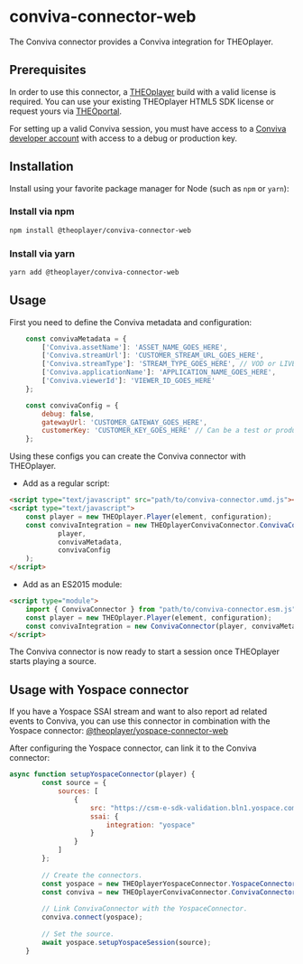 # conviva-connector-web

The Conviva connector provides a Conviva integration for THEOplayer.

## Prerequisites
In order to use this connector, a [THEOplayer](https://www.npmjs.com/package/theoplayer) build with a valid license is required. You can use your existing THEOplayer HTML5 SDK license or request yours via [THEOportal](https://portal.theoplayer.com/).

For setting up a valid Conviva session, you must have access to a [Conviva developer account](https://pulse.conviva.com/) with access to a debug or production key.

## Installation

Install using your favorite package manager for Node (such as `npm` or `yarn`):

### Install via npm

```bash
npm install @theoplayer/conviva-connector-web
```

### Install via yarn

```bash
yarn add @theoplayer/conviva-connector-web
```

## Usage

First you need to define the Conviva metadata and configuration:

```javascript
    const convivaMetadata = {
        ['Conviva.assetName']: 'ASSET_NAME_GOES_HERE',
        ['Conviva.streamUrl']: 'CUSTOMER_STREAM_URL_GOES_HERE',
        ['Conviva.streamType']: 'STREAM_TYPE_GOES_HERE', // VOD or LIVE
        ['Conviva.applicationName']: 'APPLICATION_NAME_GOES_HERE',
        ['Conviva.viewerId']: 'VIEWER_ID_GOES_HERE'
    };

    const convivaConfig = {
        debug: false,
        gatewayUrl: 'CUSTOMER_GATEWAY_GOES_HERE',
        customerKey: 'CUSTOMER_KEY_GOES_HERE' // Can be a test or production key.
    };
```

Using these configs you can create the Conviva connector with THEOplayer.

* Add as a regular script:

```html
<script type="text/javascript" src="path/to/conviva-connector.umd.js"></script>
<script type="text/javascript">
    const player = new THEOplayer.Player(element, configuration);
    const convivaIntegration = new THEOplayerConvivaConnector.ConvivaConnector(
            player,
            convivaMetadata,
            convivaConfig
    );
</script>
```

* Add as an ES2015 module:

```html
<script type="module">
    import { ConvivaConnector } from "path/to/conviva-connector.esm.js";
    const player = new THEOplayer.Player(element, configuration);
    const convivaIntegration = new ConvivaConnector(player, convivaMetadata, convivaConfig);
</script>
```

The Conviva connector is now ready to start a session once THEOplayer starts playing a source.

## Usage with Yospace connector

If you have a Yospace SSAI stream and want to also report ad related events to Conviva, you can use this connector in combination with the Yospace connector: [@theoplayer/yospace-connector-web](https://www.npmjs.com/package/@theoplayer/yospace-connector-web)

After configuring the Yospace connector, can link it to the Conviva connector:

```javascript
async function setupYospaceConnector(player) {
        const source = {
            sources: [
                {
                    src: "https://csm-e-sdk-validation.bln1.yospace.com/csm/extlive/yospace02,hlssample42.m3u8?yo.br=true&yo.av=4",
                    ssai: {
                        integration: "yospace"
                    }
                }
            ]
        };
        
        // Create the connectors.
        const yospace = new THEOplayerYospaceConnector.YospaceConnector(player);
        const conviva = new THEOplayerConvivaConnector.ConvivaConnector(player, convivaMetadata, convivaConfig);
    
        // Link ConvivaConnector with the YospaceConnector.
        conviva.connect(yospace);
        
        // Set the source.
        await yospace.setupYospaceSession(source);
    }
```

